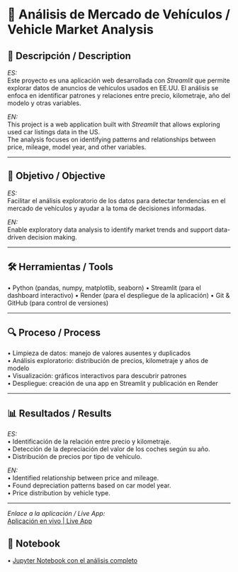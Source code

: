 # 🚗 Análisis de Mercado de Vehículos / Vehicle Market Analysis

## 📌 Descripción / Description
*ES:*  
Este proyecto es una aplicación web desarrollada con *Streamlit* que permite explorar datos de anuncios de vehículos usados en EE.UU.
El análisis se enfoca en identificar patrones y relaciones entre precio, kilometraje, año del modelo y otras variables.

*EN:*  
This project is a web application built with *Streamlit* that allows exploring used car listings data in the US.  
The analysis focuses on identifying patterns and relationships between price, mileage, model year, and other variables.

---

## 🎯 Objetivo / Objective
*ES:*  
Facilitar el análisis exploratorio de los datos para detectar tendencias en el mercado de vehículos y ayudar a la toma de decisiones informadas.

*EN:*  
Enable exploratory data analysis to identify market trends and support data-driven decision making.

---

## 🛠 Herramientas / Tools
•⁠  ⁠Python (pandas, numpy, matplotlib, seaborn)
•⁠  ⁠Streamlit (para el dashboard interactivo)
•⁠  ⁠Render (para el despliegue de la aplicación)
•⁠  ⁠Git & GitHub (para control de versiones)

---

## 🔍 Proceso / Process
•⁠  ⁠Limpieza de datos: manejo de valores ausentes y duplicados  
•⁠  ⁠Análisis exploratorio: distribución de precios, kilometraje y años de modelo  
•⁠  ⁠Visualización: gráficos interactivos para descubrir patrones  
•⁠  ⁠Despliegue: creación de una app en Streamlit y publicación en Render  

---

## 📊 Resultados / Results
*ES:*  
•⁠  ⁠Identificación de la relación entre precio y kilometraje.  
•⁠  ⁠Detección de la depreciación del valor de los coches según su año.  
•⁠  ⁠Distribución de precios por tipo de vehículo.  

*EN:*  
•⁠  ⁠Identified relationship between price and mileage.  
•⁠  ⁠Found depreciation patterns based on car model year.  
•⁠  ⁠Price distribution by vehicle type.

---
*Enlace a la aplicación / Live App:*  
[Aplicación en vivo | Live App](https://vehiculos-app-66kb.onrender.com)

## 📎 Notebook
•⁠  ⁠[Jupyter Notebook con el análisis completo](notebooks/EDA.ipynb)
